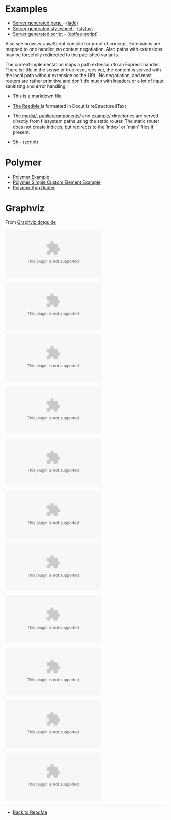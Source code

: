 Examples
========

- [ Server generated page ](./server-generated-page) - [(jade)](./server-generated-page.jade)
- [ Server generated stylesheet ](./server-generated-stylesheet) - [(stylus)](./server-generated-stylesheet.styl)
- [ Server generated script ](./server-generated-javascript) - [(coffee-script)](./server-generated-javascript.coffee)


Also see browser JavaScript console for proof of concept.
Extensions are mapped to one handler, no content negotiation.
Also paths with extensions may be forcefully redirected to the published
variants.

The current implementation maps a path extension to an Express handler. There is
little in the sense of true resources yet, the content is served with the local
path without extension as the URL. No negotiation, and most routers are rather
primitive and don't do much with headers or a lot of input sanitizing and error
handling.

- [ This is a markdown file ](./main.md)
- [ The ReadMe ](/ReadMe.rst) is formatted in Docutils reStructuredText
- The [media/](/media/), [public/components/](/components/) and [example/](/example/) directories are served directly from filesystem paths using the static router. The static router does not create indices, but redirects to the 'index' or 'main' files if present.

- [ Sh ](./sh-script) - [(script)](./sh-script.sh)


# Polymer

- [ Polymer Example ](./polymer-example)
- [ Polymer Simple Custom Element Example ](./polymer-custom)
- [ Polymer App Router ](./polymer-app-router.html)


# Graphviz

From [ Graphviz dotguide ](http://www.graphviz.org/pdf/dotguide.pdf)

![ Small dot graph ](./graphviz-small-graph.dot "Small diagram")

![ Fancy dot graph ](./graphviz-fancy-graph.dot "Fancy diagram")

![ Polygonal labels dot graph ](./graphviz-polygonal-labels-graph.dot "Diagram with polygonal labels")

![ Record labels dot graph ](./graphviz-record-labels-graph.dot "Diagram with record labels")

![ HTML-like tables dot graph ](./graphviz-html-labels-graph.dot "Diagram with html labels")

![ Hash table dot graph ](./graphviz-hash-table-graph.dot)

![ Constrained dot graph ](./graphviz-constrained-graph.dot)

![ Binary search tree dot graph ](./graphviz-binary-search-tree-graph.dot)

![ Process diagram with clusters ](./graphviz-process-cluster-graph.dot)

![ Call graph ](./graphviz-call-graph.dot)

![ Graph with edges on clusters ](./graphviz-edge-cluster-graph.dot)


***

- [ Back to ReadMe ](/ReadMe)


